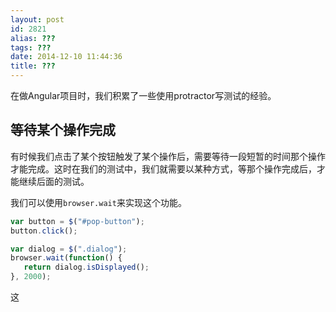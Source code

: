 ```yaml
---
layout: post
id: 2821
alias: ???
tags: ???
date: 2014-12-10 11:44:36
title: ???
---
```


在做Angular项目时，我们积累了一些使用protractor写测试的经验。

## 等待某个操作完成

有时候我们点击了某个按钮触发了某个操作后，需要等待一段短暂的时间那个操作才能完成。这时在我们的测试中，我们就需要以某种方式，等那个操作完成后，才能继续后面的测试。

我们可以使用`browser.wait`来实现这个功能。

```js
var button = $("#pop-button");
button.click();

var dialog = $(".dialog");
browser.wait(function() {
   return dialog.isDisplayed(); 
}, 2000);
```

这